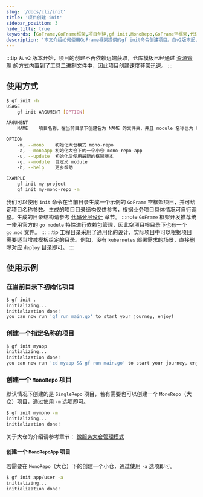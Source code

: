 ```yaml
---
slug: '/docs/cli/init'
title: '项目创建-init'
sidebar_position: 3
hide_title: true
keywords: [GoFrame,GoFrame框架,项目创建,gf init,MonoRepo,GoFrame空框架,代码分层设计,go module,资源管理,微服务大仓管理模式]
description: '本文介绍如何使用GoFrame框架提供的gf init命令创建项目。自v2版本起，项目创建更快速，不再依赖远端，模板已内置于二进制文件中。您可以按照需要选择初始化单仓或大仓项目模式，并灵活调整生成的目录结构以适应实际业务需求。'
---
```

:::tip
从 `v2` 版本开始，项目的创建不再依赖远端获取，仓库模板已经通过 [资源管理](../核心组件/资源管理/资源管理.md) 的方式内置到了工具二进制文件中，因此项目创建速度非常迅速。
:::
## 使用方式

```bash
$ gf init -h
USAGE
    gf init ARGUMENT [OPTION]

ARGUMENT
    NAME    项目名称，在当前目录下创建名为 NAME 的文件夹，并且 module 名称也为 NAME

OPTION
    -m, --mono    初始化大仓模式 mono-repo
    -a, --monoApp 初始化大仓下的一个小仓 mono-repo-app
    -u, --update  初始化后使用最新的框架版本
    -g, --module  自定义 module
    -h, --help    更多帮助

EXAMPLE
    gf init my-project
    gf init my-mono-repo -m
```

我们可以使用 `init` 命令在当前目录生成一个示例的 `GoFrame` 空框架项目，并可给定项目名称参数。生成的项目目录结构仅供参考，根据业务项目具体情况可自行调整。生成的目录结构请参考 [代码分层设计](../框架设计/工程开发设计/代码分层设计.md) 章节。
:::note
`GoFrame` 框架开发推荐统一使用官方的 `go module` 特性进行依赖包管理，因此空项目根目录下也有一个 `go.mod` 文件。
:::
:::tip
工程目录采用了通用化的设计，实际项目中可以根据项目需要适当增减模板给定的目录。例如，没有 `kubernetes` 部署需求的场景，直接删除对应 `deploy` 目录即可。
:::

## 使用示例

### 在当前目录下初始化项目

```bash
$ gf init .
initializing...
initialization done!
you can now run 'gf run main.go' to start your journey, enjoy!
```

### 创建一个指定名称的项目

```bash
$ gf init myapp
initializing...
initialization done!
you can now run 'cd myapp && gf run main.go' to start your journey, enjoy!
```

### 创建一个 `MonoRepo` 项目

默认情况下创建的是 `SingleRepo` 项目，若有需要也可以创建一个 `MonoRepo`（大仓）项目，通过使用 `-m` 选项即可。

```bash
$ gf init mymono -m
initializing...
initialization done!
```

关于大仓的介绍请参考章节： [微服务大仓管理模式](../框架设计/工程开发设计/微服务大仓管理模式.md)

#### 创建一个 `MonoRepoApp` 项目

若需要在 `MonoRepo`（大仓）下的创建一个小仓，通过使用 `-a` 选项即可。

```bash
$ gf init app/user -a
initializing...
initialization done!
```